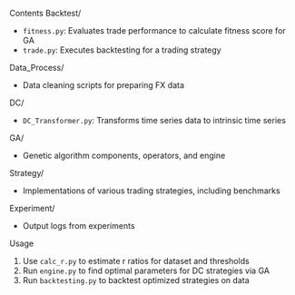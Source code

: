 Contents
Backtest/
* `fitness.py`: Evaluates trade performance to calculate fitness score for GA
* `trade.py`: Executes backtesting for a trading strategy

Data_Process/
* Data cleaning scripts for preparing FX data

DC/
* `DC_Transformer.py`: Transforms time series data to intrinsic time series

GA/
* Genetic algorithm components, operators, and engine

Strategy/
* Implementations of various trading strategies, including benchmarks

Experiment/
* Output logs from experiments


Usage
1. Use `calc_r.py` to estimate r ratios for dataset and thresholds
2. Run `engine.py` to find optimal parameters for DC strategies via GA
3. Run `backtesting.py` to backtest optimized strategies on data
